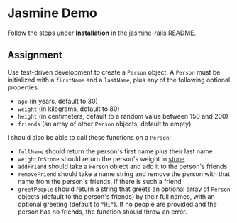 # Jasmine Demo

Follow the steps under **Installation** in the [jasmine-rails README](https://github.com/searls/jasmine-rails).

## Assignment

Use test-driven development to create a `Person` object. A `Person` must be initialized with a `firstName` and a `lastName`, plus any of the following optional properties:

* `age` (in years, default to 30)
* `weight` (in kilograms, default to 80)
* `height` (in centimeters, default to a random value between 150 and 200)
* `friends` (an array of other `Person` objects, default to empty)

I should also be able to call these functions on a `Person`:

* `fullName` should return the person's first name plus their last name
* `weightInStone` should return the person's weight in [stone](http://en.wikipedia.org/wiki/Stone_%28unit%29)
* `addFriend` should take a `Person` object and add it to the person's friends
* `removeFriend` should take a name string and remove the person with that name from the person's friends, if there is such a friend
* `greetPeople` should return a string that greets an optional array of `Person` objects (default to the person's friends) by their full names, with an optional greeting (default to `"Hi"`). If no people are provided and the person has no friends, the function should throw an error.
